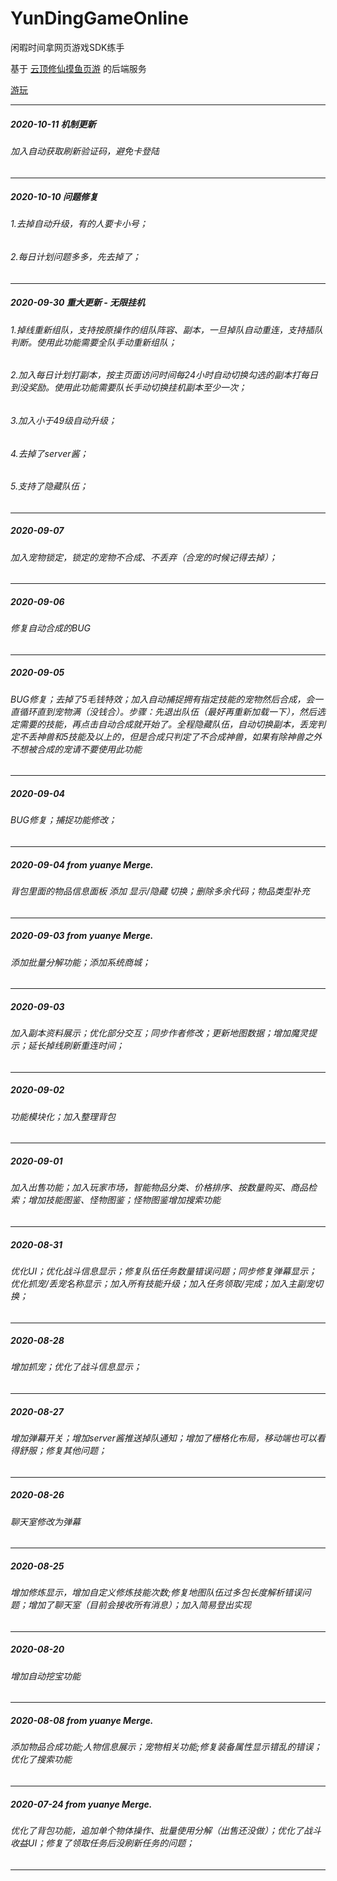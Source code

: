 # YunDingGameOnline
闲暇时间拿网页游戏SDK练手

基于 [云顶修仙摸鱼页游](http://yundingxx.com:8888/) 的后端服务

[游玩](http://yundingxx.kidsongs.top)

---

##### 2020-10-11 机制更新
###### 加入自动获取刷新验证码，避免卡登陆
---
##### 2020-10-10 问题修复
###### 1.去掉自动升级，有的人要卡小号；
###### 2.每日计划问题多多，先去掉了；
---
##### 2020-09-30 重大更新 - 无限挂机
###### 1.掉线重新组队，支持按原操作的组队阵容、副本，一旦掉队自动重连，支持插队判断。使用此功能需要全队手动重新组队；
###### 2.加入每日计划打副本，按主页面访问时间每24小时自动切换勾选的副本打每日到没奖励。使用此功能需要队长手动切换挂机副本至少一次；
###### 3.加入小于49级自动升级；
###### 4.去掉了server酱；
###### 5.支持了隐藏队伍；
---
##### 2020-09-07
###### 加入宠物锁定，锁定的宠物不合成、不丢弃（合宠的时候记得去掉）；
---
##### 2020-09-06
###### 修复自动合成的BUG
---
##### 2020-09-05
###### BUG修复；去掉了5毛钱特效；加入自动捕捉拥有指定技能的宠物然后合成，会一直循环直到宠物满（没钱合）。步骤：先退出队伍（最好再重新加载一下），然后选定需要的技能，再点击自动合成就开始了。全程隐藏队伍，自动切换副本，丢宠判定不丢神兽和5技能及以上的，但是合成只判定了不合成神兽，如果有除神兽之外不想被合成的宠请不要使用此功能
---
##### 2020-09-04
###### BUG修复；捕捉功能修改；
---
##### 2020-09-04 from yuanye Merge.
###### 背包里面的物品信息面板 添加 显示/隐藏 切换；删除多余代码；物品类型补充
---
##### 2020-09-03 from yuanye Merge.
###### 添加批量分解功能；添加系统商城；
---
##### 2020-09-03
###### 加入副本资料展示；优化部分交互；同步作者修改；更新地图数据；增加魔灵提示；延长掉线刷新重连时间；
---
##### 2020-09-02
###### 功能模块化；加入整理背包
---
##### 2020-09-01
###### 加入出售功能；加入玩家市场，智能物品分类、价格排序、按数量购买、商品检索；增加技能图鉴、怪物图鉴；怪物图鉴增加搜索功能
---
##### 2020-08-31
###### 优化UI；优化战斗信息显示；修复队伍任务数量错误问题；同步修复弹幕显示；优化抓宠/丢宠名称显示；加入所有技能升级；加入任务领取/完成；加入主副宠切换；
---
##### 2020-08-28
###### 增加抓宠；优化了战斗信息显示；
---
##### 2020-08-27
###### 增加弹幕开关；增加server酱推送掉队通知；增加了栅格化布局，移动端也可以看得舒服；修复其他问题；
---
##### 2020-08-26
###### 聊天室修改为弹幕
---
##### 2020-08-25
###### 增加修炼显示，增加自定义修炼技能次数;修复地图队伍过多包长度解析错误问题；增加了聊天室（目前会接收所有消息）；加入简易登出实现
---
##### 2020-08-20
###### 增加自动挖宝功能
---
##### 2020-08-08 from yuanye Merge.
###### 添加物品合成功能;人物信息展示；宠物相关功能;修复装备属性显示错乱的错误；优化了搜索功能
---
##### 2020-07-24 from yuanye Merge.
###### 优化了背包功能，追加单个物体操作、批量使用分解（出售还没做）；优化了战斗收益UI；修复了领取任务后没刷新任务的问题；
---
